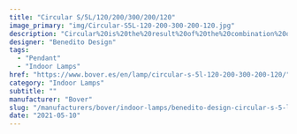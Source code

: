 ```yaml
---
title: "Circular S/5L/120/200/300/200/120"
image_primary: "img/Circular-S5L-120-200-300-200-120.jpg"
description: "Circular%20is%20the%20result%20of%20the%20combination%20of%20design%20and%20architecture%20to%20create%20lights%20for%20large%20spaces.%20With%20this%20piece%2C%20Benedito%20Design%20accomplishes%20maximum%20expression%20with%20minimum%20materials.%20Circular%20offers%20great%20versatility%20with%20its%20combination%20of%20formats%20and%20finishes.%20Its%20timeless%20yet%20contemporary%20design%20gives%20it%20character%20and%20perfectly%20illuminates%20spaces%20of%20high%20architectural%20value.%0A%0A%0A%0A"
designer: "Benedito Design"
tags: 
  - "Pendant"
  - "Indoor Lamps"
href: "https://www.bover.es/en/lamp/circular-s-5l-120-200-300-200-120/"
category: "Indoor Lamps"
subtitle: ""
manufacturer: "Bover"
slug: "/manufacturers/bover/indoor-lamps/benedito-design-circular-s-5-l-120-200-300-200-120"
date: "2021-05-10"
---
```

